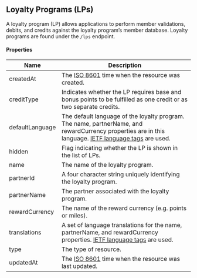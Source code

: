 ## Loyalty Programs (LPs)

A loyalty program (LP) allows applications to perform member validations, debits, and credits against the loyalty program’s member database. Loyalty programs are found under the `/lps` endpoint.

#### Properties

<table>
    <thead>
        <tr>
            <th>Name</th>
            <th>Description</th>
        </tr>
    </thead>
    <tbody>
        <tr>
            <td>createdAt</td>
            <td>The <a href="http://en.wikipedia.org/wiki/ISO_8601">ISO 8601</a> time when the resource was created.</td>
        </tr>
        <tr>
            <td>creditType</td>
            <td>Indicates whether the LP requires base and bonus points to be fulfilled as one credit or as two separate credits.</td>
        </tr>
        <tr>
            <td>defaultLanguage</td>
            <td>The default language of the loyalty program. The name, partnerName, and rewardCurrency properties are in this language. <a href="http://en.wikipedia.org/wiki/IETF_language_tag">IETF language tags</a> are used.</td>
        </tr>
        <tr>
            <td>hidden</td>
            <td>Flag indicating whether the LP is shown in the list of LPs.</td>
        </tr>
        <tr>
            <td>name</td>
            <td>The name of the loyalty program.</td>
        </tr>
        <tr>
            <td>partnerId</td>
            <td>A four character string uniquely identifying the loyalty program.</td>
        </tr>
        <tr>
            <td>partnerName</td>
            <td>The partner associated with the loyalty program.</td>
        </tr>
        <tr>
            <td>rewardCurrency</td>
            <td>The name of the reward currency (e.g. points or miles).</td>
        </tr>
        <tr>
            <td>translations</td>
            <td>A set of language translations for the name, partnerName, and rewardCurrency properties. <a href="http://en.wikipedia.org/wiki/IETF_language_tag">IETF language tags</a> are used.</td>
        </tr>
        <tr>
            <td>type</td>
            <td>The type of resource.</td>
        </tr>
        <tr>
            <td>updatedAt</td>
            <td>The <a href="http://en.wikipedia.org/wiki/ISO_8601">ISO 8601</a> time when the resource was last updated.</td>
        </tr>
    </tbody>
</table>














